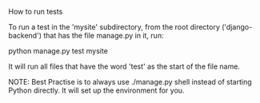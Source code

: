 How to run tests

To run a test in the 'mysite' subdirectory, from the root directory ('django-backend') that has the file manage.py in it, run:

python manage.py test mysite

It will run all files that have the word 'test' as the start of the file name.

NOTE: Best Practise is to always use ./manage.py shell instead of starting Python directly. It will set up the environment for you.